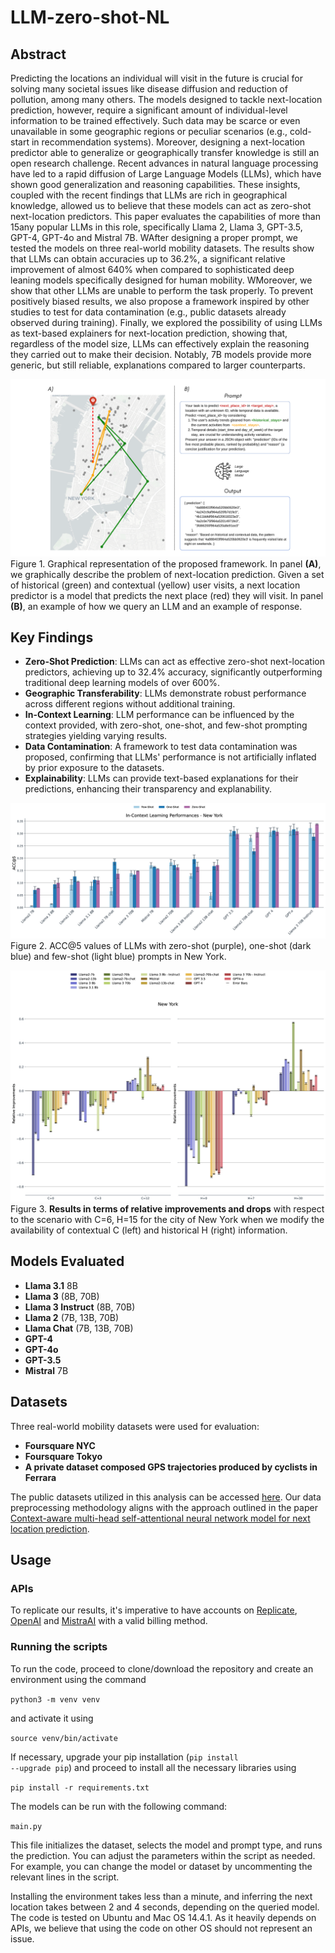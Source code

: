 # LLM-zero-shot-NL

## Abstract

Predicting the locations an individual will visit in the future is crucial for solving many societal issues like disease diffusion and reduction of pollution, among many others. The models designed to tackle next-location prediction, however, require a significant amount of individual-level information to be trained effectively. Such data may be scarce or even unavailable in some geographic regions or peculiar scenarios (e.g., cold-start in recommendation systems). Moreover, designing a next-location predictor able to generalize or geographically transfer knowledge is still an open research challenge. Recent advances in natural language processing have led to a rapid diffusion of Large Language Models (LLMs), which have shown good generalization and reasoning capabilities. These insights, coupled with the recent findings that LLMs are rich in geographical knowledge, allowed us to believe that these models can act as zero-shot next-location predictors. This paper evaluates the capabilities of more than 15any popular LLMs in this role, specifically Llama 2, Llama 3, GPT-3.5, GPT-4, GPT-4o and Mistral 7B. WAfter designing a proper prompt, we tested the models on three real-world mobility datasets. The results show that LLMs can obtain accuracies up to 36.2%, a significant relative improvement of almost 640% when compared to sophisticated deep leaning models specifically designed for human mobility. WMoreover, we show that other LLMs are unable to perform the task properly. To prevent positively biased results, we also propose a framework inspired by other studies to test for data contamination (e.g., public datasets already observed during training). Finally, we explored the possibility of using LLMs as text-based explainers for next-location prediction, showing that, regardless of the model size, LLMs can effectively explain the reasoning they carried out to make their decision. Notably, 7B models provide more generic, but still reliable, explanations compared to larger counterparts.

![Architecture](images/Fig0.png)
Figure 1. Graphical representation of the proposed framework. In panel **(A)**, we graphically describe the problem of next-location prediction. Given a set of historical (green) and contextual (yellow) user visits, a next location predictor is a model that predicts the next place (red) they will visit. In panel **(B)**, an example of how we query an LLM and an example of response.


## Key Findings

- **Zero-Shot Prediction**: LLMs can act as effective zero-shot next-location predictors, achieving up to 32.4% accuracy, significantly outperforming traditional deep learning models of over 600%.
- **Geographic Transferability**: LLMs demonstrate robust performance across different regions without additional training.
- **In-Context Learning**: LLM performance can be influenced by the context provided, with zero-shot, one-shot, and few-shot prompting strategies yielding varying results.
- **Data Contamination**: A framework to test data contamination was proposed, confirming that LLMs' performance is not artificially inflated by prior exposure to the datasets.
- **Explainability**: LLMs can provide text-based explanations for their predictions, enhancing their transparency and explanability.

![Architecture](images/Fig1.png)
Figure 2. ACC@5 values of LLMs with zero-shot (purple), one-shot (dark blue) and few-shot (light blue) prompts in New York.


![Architecture](images/Fig2.png)
Figure 3. **Results in terms of relative improvements and drops** with respect to the scenario with C=6, H=15 for the city of New York when we modify the availability of contextual C (left) and historical H (right) information.

## Models Evaluated
- **Llama 3.1** 8B
- **Llama 3** (8B, 70B)
- **Llama 3 Instruct** (8B, 70B)
- **Llama 2** (7B, 13B, 70B)
- **Llama  Chat** (7B, 13B, 70B)
- **GPT-4**
- **GPT-4o**
- **GPT-3.5**
- **Mistral** 7B

## Datasets

Three real-world mobility datasets were used for evaluation:
- **Foursquare NYC**
- **Foursquare Tokyo**
- **A private dataset composed GPS trajectories produced by cyclists in Ferrara**

The public datasets utilized in this analysis can be accessed [here](https://www.kaggle.com/datasets/chetanism/foursquare-nyc-and-tokyo-checkin-dataset). Our data preprocessing methodology aligns with the approach outlined in the paper  [Context-aware multi-head self-attentional neural network model for next location prediction](https://arxiv.org/abs/2212.01953).

## Usage

### APIs

To replicate our results, it's imperative to have accounts on [Replicate](https://replicate.com/), [OpenAI](https://openai.com/) and [MistraAI](https://docs.mistral.ai/api/) with a valid billing method.

### Running the scripts

To run the code, proceed to clone/download the repository and create an environment using the command

<code>python3 -m venv venv</code> 

and activate it using

<code>source venv/bin/activate</code>

If necessary, upgrade your pip installation (<code>pip install --upgrade pip</code>) and proceed to install all the necessary libraries using

<code>pip install -r requirements.txt</code>

The models can be run with the following command:

<code>main.py</code>

This file initializes the dataset, selects the model and prompt type, and runs the prediction. You can adjust the parameters within the script as needed. For example, you can change the model or dataset by uncommenting the relevant lines in the script.

Installing the environment takes less than a minute, and inferring the next location takes between 2 and 4 seconds, depending on the queried model. The code is tested on Ubuntu and Mac OS 14.4.1. As it heavily depends on APIs, we believe that using the code on other OS should not represent an issue. 
